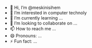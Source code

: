 - 👋 Hi, I’m @meskinisihem
- 👀 I’m interested in computer technoly
- 🌱 I’m currently learning ...
- 💞️ I’m looking to collaborate on ...
- 📫 How to reach me ...
- 😄 Pronouns: ...
- ⚡ Fun fact: ...

<!---
meskinisihem/meskinisihem is a ✨ special ✨ repository because its `README.md` (this file) appears on your GitHub profile.
You can click the Preview link to take a look at your changes.
--->
